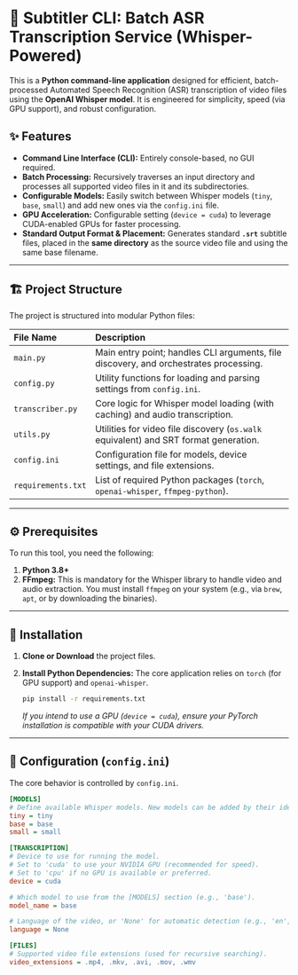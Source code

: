 # 🎥 Subtitler CLI: Batch ASR Transcription Service (Whisper-Powered)

This is a **Python command-line application** designed for efficient, batch-processed Automated Speech Recognition (ASR) transcription of video files using the **OpenAI Whisper model**. It is engineered for simplicity, speed (via GPU support), and robust configuration.

## ✨ Features

* **Command Line Interface (CLI):** Entirely console-based, no GUI required.
* **Batch Processing:** Recursively traverses an input directory and processes all supported video files in it and its subdirectories.
* **Configurable Models:** Easily switch between Whisper models (`tiny`, `base`, `small`) and add new ones via the `config.ini` file.
* **GPU Acceleration:** Configurable setting (`device = cuda`) to leverage CUDA-enabled GPUs for faster processing.
* **Standard Output Format & Placement:** Generates standard **`.srt`** subtitle files, placed in the **same directory** as the source video file and using the same base filename.

---

## 🏗️ Project Structure

The project is structured into modular Python files:

| File Name | Description |
| :--- | :--- |
| `main.py` | Main entry point; handles CLI arguments, file discovery, and orchestrates processing. |
| `config.py` | Utility functions for loading and parsing settings from `config.ini`. |
| `transcriber.py` | Core logic for Whisper model loading (with caching) and audio transcription. |
| `utils.py` | Utilities for video file discovery (`os.walk` equivalent) and SRT format generation. |
| `config.ini` | Configuration file for models, device settings, and file extensions. |
| `requirements.txt`| List of required Python packages (`torch`, `openai-whisper`, `ffmpeg-python`). |

---

## ⚙️ Prerequisites

To run this tool, you need the following:

1.  **Python 3.8+**
2.  **FFmpeg:** This is mandatory for the Whisper library to handle video and audio extraction. You must install `ffmpeg` on your system (e.g., via `brew`, `apt`, or by downloading the binaries).

---

## 🚀 Installation

1.  **Clone or Download** the project files.

2.  **Install Python Dependencies:** The core application relies on `torch` (for GPU support) and `openai-whisper`.

    ```bash
    pip install -r requirements.txt
    ```

    *If you intend to use a GPU (`device = cuda`), ensure your PyTorch installation is compatible with your CUDA drivers.*

---

## 📝 Configuration (`config.ini`)

The core behavior is controlled by `config.ini`.

```ini
[MODELS]
# Define available Whisper models. New models can be added by their identifier.
tiny = tiny
base = base
small = small

[TRANSCRIPTION]
# Device to use for running the model.
# Set to 'cuda' to use your NVIDIA GPU (recommended for speed).
# Set to 'cpu' if no GPU is available or preferred.
device = cuda

# Which model to use from the [MODELS] section (e.g., 'base').
model_name = base

# Language of the video, or 'None' for automatic detection (e.g., 'en', 'es').
language = None

[FILES]
# Supported video file extensions (used for recursive searching).
video_extensions = .mp4, .mkv, .avi, .mov, .wmv